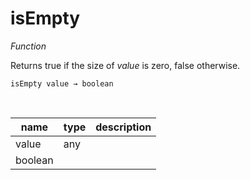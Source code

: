 # isEmpty

_Function_

Returns true if the size of _value_ is zero, false otherwise.

<pre><code>isEmpty value &rarr; boolean</code></pre>
<br>

| name | type | description |
|------|------|-------------|
|value|any||
|boolean|||


